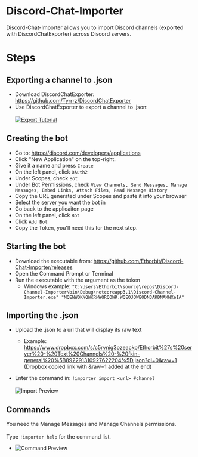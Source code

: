 # Discord-Chat-Importer
Discord-Chat-Importer allows you to import Discord channels (exported with DiscordChatExporter) across Discord servers.

# Steps
## Exporting a channel to .json
* Download DiscordChatExporter: https://github.com/Tyrrrz/DiscordChatExporter
* Use DiscordChatExporter to export a channel to .json:
<br></br> [![Export Tutorial](https://i.imgur.com/78Ejkhp.jpg)](https://m.youtube.com/watch?v=tt-TBOWLyJk)

## Creating the bot
* Go to: https://discord.com/developers/applications
* Click "New Application" on the top-right.
* Give it a name and press `Create`
* On the left panel, click `OAuth2`
* Under Scopes, check `Bot`
* Under Bot Permissions, check `View Channels, Send Messages, Manage Messages, Embed Links, Attach Files, Read Message History`
* Copy the URL generated under Scopes and paste it into your browser
* Select the server you want the bot in
* Go back to the applicaiton page
* On the left panel, click `Bot`
* Click `Add Bot`
* Copy the Token, you'll need this for the next step.

## Starting the bot
* Download the executable from: https://github.com/Ethorbit/Discord-Chat-Importer/releases
* Open the Command Prompt or Terminal
* Run the executable with the argument as the token
   * Windows example: `"C:\Users\Ethorbit\source\repos\Discord-Channel-Importer\bin\Debug\netcoreapp3.1\Discord-Channel-Importer.exe" "MQENWQKNQWKRNWQRQOWR.WQEOJQWEODN3AKDNAKNXeIA"`


## Importing the .json
* Upload the .json to a url that will display its raw text
   * Example: https://www.dropbox.com/s/c5rvnig3pzeackp/Ethorbit%27s%20server%20-%20Text%20Channels%20-%20fkin-general%20%5B892291310927622204%5D.json?dl=0&raw=1
(Dropbox copied link with &raw=1 added at the end)

* Enter the command in: `!importer import <url> #channel`
<br></br> ![Import Preview](https://i.imgur.com/SZ1bOq9.png)

## Commands
You need the Manage Messages and Manage Channels permissions.
<br></br>Type `!importer help` for the command list.
* ![Command Preview](https://i.imgur.com/I684Agh.png)
